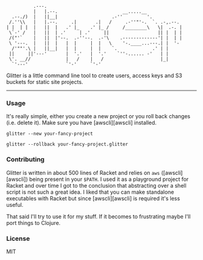 ```
          .---.                                                   
          |   |.--.                        __.....__              
  .--./)  |   ||__|                    .-''         '.            
 /.''\\   |   |.--.     .|       .|   /     .-''"'-.  `. .-,.--.  
| |  | |  |   ||  |   .' |_    .' |_ /     /________\   \|  .-. | 
 \`-' /   |   ||  | .'     | .'     ||                  || |  | | 
 /("'`    |   ||  |'--.  .-''--.  .-'\    .-------------'| |  | | 
 \ '---.  |   ||  |   |  |     |  |   \    '-.____...---.| |  '-  
  /'""'.\ |   ||__|   |  |     |  |    `.             .' | |      
 ||     ||'---'       |  '.'   |  '.'    `''-...... -'   | |      
 \'. __//             |   /    |   /                     |_|      
  `'---'              `'-'     `'-'                               
```

Glitter is a little command line tool to create users, access keys and
S3 buckets for static site projects.

---

### Usage

It's really simple, either you create a new project or you roll back
changes (i.e. delete it). Make sure you have [awscli][awscli] installed.

```
glitter --new your-fancy-project
```

```
glitter --rollback your-fancy-project.glitter
```

### Contributing

Glitter is written in about 500 lines of Racket and relies on `aws`
([awscli][awscli]) being present in your `$PATH`.  I used it as a
playground project for Racket and over time I got to the conclusion
that abstracting over a shell script is not such a great idea. I liked
that you can make standalone executables with Racket but since
[awscli][awscli] is required it's less useful.

That said I'll try to use it for my stuff. If it becomes to
frustrating maybe I'll port things to Clojure.

### License

MIT
